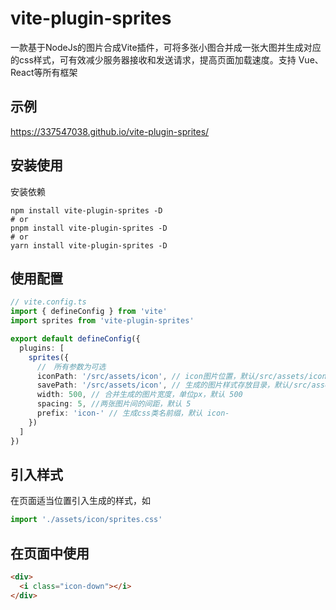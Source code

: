 # vite-plugin-sprites

一款基于NodeJs的图片合成Vite插件，可将多张小图合并成一张大图并生成对应的css样式，可有效减少服务器接收和发送请求，提高页面加载速度。支持 Vue、React等所有框架

## 示例

https://337547038.github.io/vite-plugin-sprites/

## 安装使用

安装依赖

```shell
npm install vite-plugin-sprites -D
# or
pnpm install vite-plugin-sprites -D
# or
yarn install vite-plugin-sprites -D
```

## 使用配置

```ts
// vite.config.ts
import { defineConfig } from 'vite' 
import sprites from 'vite-plugin-sprites'

export default defineConfig({
  plugins: [
    sprites({
      //　所有参数为可选
      iconPath: '/src/assets/icon', // icon图片位置，默认/src/assets/icon
      savePath: '/src/assets/icon', // 生成的图片样式存放目录，默认/src/assets/icon（插件不会创建目录，需确保存放路径存在）
      width: 500, // 合并生成的图片宽度，单位px，默认 500
      spacing: 5, //两张图片间的间距，默认 5
      prefix: 'icon-' // 生成css类名前缀，默认 icon-
    })
  ]
})
```

## 引入样式

在页面适当位置引入生成的样式，如

```ts
import './assets/icon/sprites.css'
```

## 在页面中使用

```html
<div>
  <i class="icon-down"></i>
</div>
```
